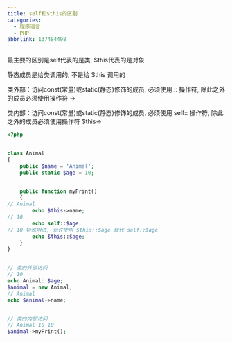 ```yaml
---
title: self和$this的区别
categories:
  - 程序语言
  - PHP
abbrlink: 137484498
---
```


最主要的区别是self代表的是类, $this代表的是对象

静态成员是给类调用的, 不是给 $this 调用的

类外部：访问const(常量)或static(静态)修饰的成员, 必须使用 :: 操作符, 除此之外的成员必须使用操作符 ->

类内部：访问const(常量)或static(静态)修饰的成员, 必须使用 self:: 操作符, 除此之外的成员必须使用操作符 $this->

```php
<?php


class Animal
{
    public $name = 'Animal';
    public static $age = 10;


    public function myPrint()
    {
// Animal
        echo $this->name;
// 10
        echo self::$age;
// 10 特殊用法, 允许使用 $this::$age 替代 self::$age
        echo $this::$age;
    }
}


// 类的外部访问
// 10
echo Animal::$age;
$animal = new Animal;
// Animal
echo $animal->name;


// 类的内部访问
// Animal 10 10
$animal->myPrint();
```

